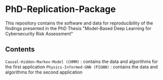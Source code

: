 # PhD-Replication-Package

This repository contains the software and data for reproducibility of the findings presented in the PhD Thesis "Model-Based Deep Learning for Cybersecurity Risk Assessment"

## Contents

`Causal-Hidden-Markov-Model (CHMM)` : contains the data and algorithms for the first application
`Physics-Informed-GNN (PIGNN)` : contains the data and algorithms for the second application

